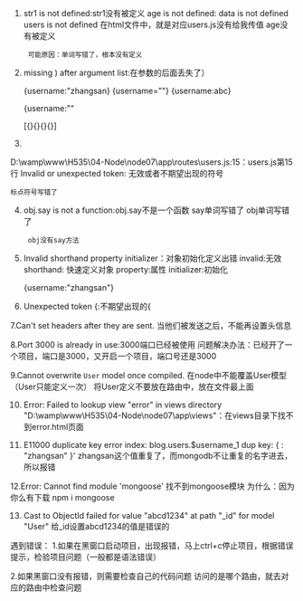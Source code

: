 1.
	str1 is not defined:str1没有被定义
	age is not defined:
	data is not defined
	users is not defined
		在html文件中，就是对应users.js没有给我传值
		age没有被定义

		可能原因：单词写错了，根本没有定义

2.
	missing ) after argument list:在参数的后面丢失了）

	{username:"zhangsan}
	{username=""}
	{username:abc}

	{username:""

	[{}{}{}{}]

3. 
D:\wamp\www\H535\04-Node\node07\app\routes\users.js:15：users.js第15行
	Invalid or unexpected token: 无效或者不期望出现的符号

	标点符号写错了

4.
	obj.say is not a function:obj.say不是一个函数
		say单词写错了
		obj单词写错了

		obj没有say方法

5. Invalid shorthand property initializer：对象初始化定义出错
	invalid:无效
	shorthand: 快速定义对象
	property:属性
	initializer:初始化

	{username:"zhangsan"}

6. Unexpected token {:不期望出现的{

7.Can't set headers after they are sent.
	当他们被发送之后，不能再设置头信息

8.Port 3000 is already in use:3000端口已经被使用
	问题解决办法：已经开了一个项目，端口是3000，又开启一个项目，端口号还是3000

9.Cannot overwrite `User` model once compiled.
	在node中不能覆盖User模型（User只能定义一次）
	将User定义不要放在路由中，放在文件最上面

10. Error: Failed to lookup view "error" in views directory "D:\wamp\www\H535\04-Node\node07\app\views"：在views目录下找不到error.html页面

11. E11000 duplicate key error index: blog.users.$username_1 dup key: { : "zhangsan" }'
	zhangsan这个值重复了，而mongodb不让重复的名字进去，所以报错

12.Error: Cannot find module 'mongoose'
	找不到mongoose模块
	为什么：因为你么有下载 npm i mongoose

13. Cast to ObjectId failed for value "abcd1234" at path "_id" for model "User"
	给_id设置abcd1234的值是错误的

遇到错误：
1.如果在黑窗口启动项目，出现报错，马上ctrl+c停止项目，根据错误提示，检验项目问题（一般都是语法错误）

2.如果黑窗口没有报错，则需要检查自己的代码问题
	访问的是哪个路由，就去对应的路由中检查问题

